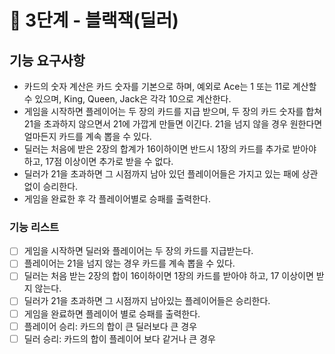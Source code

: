 # 🚀 3단계 - 블랙잭(딜러)

## 기능 요구사항 

- 카드의 숫자 계산은 카드 숫자를 기본으로 하며, 예외로 Ace는 1 또는 11로 계산할 수 있으며, King, Queen, Jack은 각각 10으로 계산한다.
- 게임을 시작하면 플레이어는 두 장의 카드를 지급 받으며, 두 장의 카드 숫자를 합쳐 21을 초과하지 않으면서 21에 가깝게 만들면 이긴다. 21을 넘지 않을 경우 원한다면 얼마든지 카드를 계속 뽑을 수 있다.
- 딜러는 처음에 받은 2장의 합계가 16이하이면 반드시 1장의 카드를 추가로 받아야 하고, 17점 이상이면 추가로 받을 수 없다.
- 딜러가 21을 초과하면 그 시점까지 남아 있던 플레이어들은 가지고 있는 패에 상관 없이 승리한다.
- 게임을 완료한 후 각 플레이어별로 승패를 출력한다.

### 기능 리스트

- [ ] 게임을 시작하면 딜러와 플레이어는 두 장의 카드를 지급받는다.
- [ ] 플레이어는 21을 넘지 않는 경우 카드를 계속 뽑을 수 있다.
- [ ] 딜러는 처음 받는 2장의 합이 16이하이면 1장의 카드를 받아야 하고, 17 이상이면 받지 않는다.
- [ ] 딜러가 21을 초과하면 그 시점까지 남아있는 플레이어들은 승리한다.
- [ ] 게임을 완료하면 플레이어 별로 승패를 출력한다.
- [ ] 플레이어 승리: 카드의 합이 큰 딜러보다 큰 경우
- [ ] 딜러 승리: 카드의 합이 플레이어 보다 같거나 큰 경우